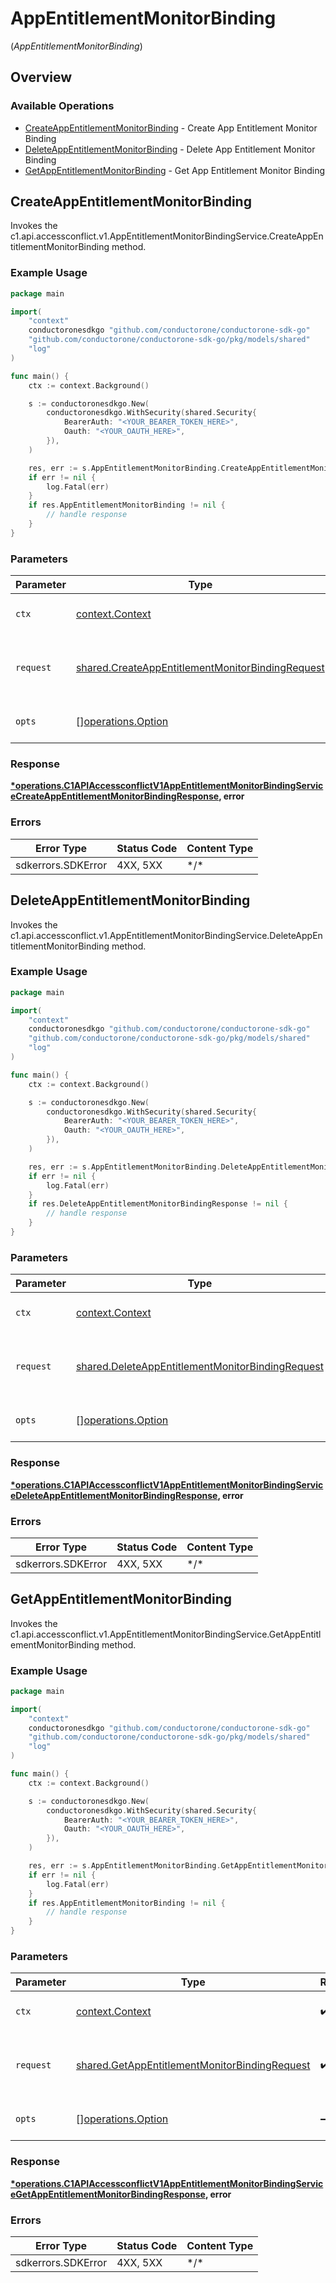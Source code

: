 # AppEntitlementMonitorBinding
(*AppEntitlementMonitorBinding*)

## Overview

### Available Operations

* [CreateAppEntitlementMonitorBinding](#createappentitlementmonitorbinding) - Create App Entitlement Monitor Binding
* [DeleteAppEntitlementMonitorBinding](#deleteappentitlementmonitorbinding) - Delete App Entitlement Monitor Binding
* [GetAppEntitlementMonitorBinding](#getappentitlementmonitorbinding) - Get App Entitlement Monitor Binding

## CreateAppEntitlementMonitorBinding

Invokes the c1.api.accessconflict.v1.AppEntitlementMonitorBindingService.CreateAppEntitlementMonitorBinding method.

### Example Usage

<!-- UsageSnippet language="go" operationID="c1.api.accessconflict.v1.AppEntitlementMonitorBindingService.CreateAppEntitlementMonitorBinding" method="post" path="/api/v1/appentitlementmonitorbinding" -->
```go
package main

import(
	"context"
	conductoronesdkgo "github.com/conductorone/conductorone-sdk-go"
	"github.com/conductorone/conductorone-sdk-go/pkg/models/shared"
	"log"
)

func main() {
    ctx := context.Background()

    s := conductoronesdkgo.New(
        conductoronesdkgo.WithSecurity(shared.Security{
            BearerAuth: "<YOUR_BEARER_TOKEN_HERE>",
            Oauth: "<YOUR_OAUTH_HERE>",
        }),
    )

    res, err := s.AppEntitlementMonitorBinding.CreateAppEntitlementMonitorBinding(ctx, nil)
    if err != nil {
        log.Fatal(err)
    }
    if res.AppEntitlementMonitorBinding != nil {
        // handle response
    }
}
```

### Parameters

| Parameter                                                                                                                | Type                                                                                                                     | Required                                                                                                                 | Description                                                                                                              |
| ------------------------------------------------------------------------------------------------------------------------ | ------------------------------------------------------------------------------------------------------------------------ | ------------------------------------------------------------------------------------------------------------------------ | ------------------------------------------------------------------------------------------------------------------------ |
| `ctx`                                                                                                                    | [context.Context](https://pkg.go.dev/context#Context)                                                                    | :heavy_check_mark:                                                                                                       | The context to use for the request.                                                                                      |
| `request`                                                                                                                | [shared.CreateAppEntitlementMonitorBindingRequest](../../pkg/models/shared/createappentitlementmonitorbindingrequest.md) | :heavy_check_mark:                                                                                                       | The request object to use for the request.                                                                               |
| `opts`                                                                                                                   | [][operations.Option](../../pkg/models/operations/option.md)                                                             | :heavy_minus_sign:                                                                                                       | The options for this request.                                                                                            |

### Response

**[*operations.C1APIAccessconflictV1AppEntitlementMonitorBindingServiceCreateAppEntitlementMonitorBindingResponse](../../pkg/models/operations/c1apiaccessconflictv1appentitlementmonitorbindingservicecreateappentitlementmonitorbindingresponse.md), error**

### Errors

| Error Type         | Status Code        | Content Type       |
| ------------------ | ------------------ | ------------------ |
| sdkerrors.SDKError | 4XX, 5XX           | \*/\*              |

## DeleteAppEntitlementMonitorBinding

Invokes the c1.api.accessconflict.v1.AppEntitlementMonitorBindingService.DeleteAppEntitlementMonitorBinding method.

### Example Usage

<!-- UsageSnippet language="go" operationID="c1.api.accessconflict.v1.AppEntitlementMonitorBindingService.DeleteAppEntitlementMonitorBinding" method="delete" path="/api/v1/appentitlementmonitorbinding" -->
```go
package main

import(
	"context"
	conductoronesdkgo "github.com/conductorone/conductorone-sdk-go"
	"github.com/conductorone/conductorone-sdk-go/pkg/models/shared"
	"log"
)

func main() {
    ctx := context.Background()

    s := conductoronesdkgo.New(
        conductoronesdkgo.WithSecurity(shared.Security{
            BearerAuth: "<YOUR_BEARER_TOKEN_HERE>",
            Oauth: "<YOUR_OAUTH_HERE>",
        }),
    )

    res, err := s.AppEntitlementMonitorBinding.DeleteAppEntitlementMonitorBinding(ctx, nil)
    if err != nil {
        log.Fatal(err)
    }
    if res.DeleteAppEntitlementMonitorBindingResponse != nil {
        // handle response
    }
}
```

### Parameters

| Parameter                                                                                                                | Type                                                                                                                     | Required                                                                                                                 | Description                                                                                                              |
| ------------------------------------------------------------------------------------------------------------------------ | ------------------------------------------------------------------------------------------------------------------------ | ------------------------------------------------------------------------------------------------------------------------ | ------------------------------------------------------------------------------------------------------------------------ |
| `ctx`                                                                                                                    | [context.Context](https://pkg.go.dev/context#Context)                                                                    | :heavy_check_mark:                                                                                                       | The context to use for the request.                                                                                      |
| `request`                                                                                                                | [shared.DeleteAppEntitlementMonitorBindingRequest](../../pkg/models/shared/deleteappentitlementmonitorbindingrequest.md) | :heavy_check_mark:                                                                                                       | The request object to use for the request.                                                                               |
| `opts`                                                                                                                   | [][operations.Option](../../pkg/models/operations/option.md)                                                             | :heavy_minus_sign:                                                                                                       | The options for this request.                                                                                            |

### Response

**[*operations.C1APIAccessconflictV1AppEntitlementMonitorBindingServiceDeleteAppEntitlementMonitorBindingResponse](../../pkg/models/operations/c1apiaccessconflictv1appentitlementmonitorbindingservicedeleteappentitlementmonitorbindingresponse.md), error**

### Errors

| Error Type         | Status Code        | Content Type       |
| ------------------ | ------------------ | ------------------ |
| sdkerrors.SDKError | 4XX, 5XX           | \*/\*              |

## GetAppEntitlementMonitorBinding

Invokes the c1.api.accessconflict.v1.AppEntitlementMonitorBindingService.GetAppEntitlementMonitorBinding method.

### Example Usage

<!-- UsageSnippet language="go" operationID="c1.api.accessconflict.v1.AppEntitlementMonitorBindingService.GetAppEntitlementMonitorBinding" method="post" path="/api/v1/appentitlementmonitorbinding/get" -->
```go
package main

import(
	"context"
	conductoronesdkgo "github.com/conductorone/conductorone-sdk-go"
	"github.com/conductorone/conductorone-sdk-go/pkg/models/shared"
	"log"
)

func main() {
    ctx := context.Background()

    s := conductoronesdkgo.New(
        conductoronesdkgo.WithSecurity(shared.Security{
            BearerAuth: "<YOUR_BEARER_TOKEN_HERE>",
            Oauth: "<YOUR_OAUTH_HERE>",
        }),
    )

    res, err := s.AppEntitlementMonitorBinding.GetAppEntitlementMonitorBinding(ctx, nil)
    if err != nil {
        log.Fatal(err)
    }
    if res.AppEntitlementMonitorBinding != nil {
        // handle response
    }
}
```

### Parameters

| Parameter                                                                                                          | Type                                                                                                               | Required                                                                                                           | Description                                                                                                        |
| ------------------------------------------------------------------------------------------------------------------ | ------------------------------------------------------------------------------------------------------------------ | ------------------------------------------------------------------------------------------------------------------ | ------------------------------------------------------------------------------------------------------------------ |
| `ctx`                                                                                                              | [context.Context](https://pkg.go.dev/context#Context)                                                              | :heavy_check_mark:                                                                                                 | The context to use for the request.                                                                                |
| `request`                                                                                                          | [shared.GetAppEntitlementMonitorBindingRequest](../../pkg/models/shared/getappentitlementmonitorbindingrequest.md) | :heavy_check_mark:                                                                                                 | The request object to use for the request.                                                                         |
| `opts`                                                                                                             | [][operations.Option](../../pkg/models/operations/option.md)                                                       | :heavy_minus_sign:                                                                                                 | The options for this request.                                                                                      |

### Response

**[*operations.C1APIAccessconflictV1AppEntitlementMonitorBindingServiceGetAppEntitlementMonitorBindingResponse](../../pkg/models/operations/c1apiaccessconflictv1appentitlementmonitorbindingservicegetappentitlementmonitorbindingresponse.md), error**

### Errors

| Error Type         | Status Code        | Content Type       |
| ------------------ | ------------------ | ------------------ |
| sdkerrors.SDKError | 4XX, 5XX           | \*/\*              |